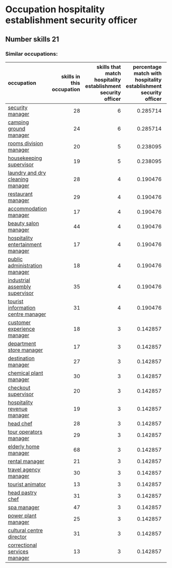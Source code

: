 # Occupation hospitality establishment security officer
## Number skills 21
### Similar occupations:
| occupation                                                                  |   skills in this occupation |   skills that match hospitality establishment security officer |   percentage match with hospitality establishment security officer |   skills not in hospitality establishment security officer |
|:----------------------------------------------------------------------------|----------------------------:|---------------------------------------------------------------:|-------------------------------------------------------------------:|-----------------------------------------------------------:|
| [security manager](security_manager.md)                                     |                          28 |                                                              6 |                                                           0.285714 |                                                         22 |
| [camping ground manager](camping_ground_manager.md)                         |                          24 |                                                              6 |                                                           0.285714 |                                                         18 |
| [rooms division manager](rooms_division_manager.md)                         |                          20 |                                                              5 |                                                           0.238095 |                                                         15 |
| [housekeeping supervisor](housekeeping_supervisor.md)                       |                          19 |                                                              5 |                                                           0.238095 |                                                         14 |
| [laundry and dry cleaning manager](laundry_and_dry_cleaning_manager.md)     |                          28 |                                                              4 |                                                           0.190476 |                                                         24 |
| [restaurant manager](restaurant_manager.md)                                 |                          29 |                                                              4 |                                                           0.190476 |                                                         25 |
| [accommodation manager](accommodation_manager.md)                           |                          17 |                                                              4 |                                                           0.190476 |                                                         13 |
| [beauty salon manager](beauty_salon_manager.md)                             |                          44 |                                                              4 |                                                           0.190476 |                                                         40 |
| [hospitality entertainment manager](hospitality_entertainment_manager.md)   |                          17 |                                                              4 |                                                           0.190476 |                                                         13 |
| [public administration manager](public_administration_manager.md)           |                          18 |                                                              4 |                                                           0.190476 |                                                         14 |
| [industrial assembly supervisor](industrial_assembly_supervisor.md)         |                          35 |                                                              4 |                                                           0.190476 |                                                         31 |
| [tourist information centre manager](tourist_information_centre_manager.md) |                          31 |                                                              4 |                                                           0.190476 |                                                         27 |
| [customer experience manager](customer_experience_manager.md)               |                          18 |                                                              3 |                                                           0.142857 |                                                         15 |
| [department store manager](department_store_manager.md)                     |                          17 |                                                              3 |                                                           0.142857 |                                                         14 |
| [destination manager](destination_manager.md)                               |                          27 |                                                              3 |                                                           0.142857 |                                                         24 |
| [chemical plant manager](chemical_plant_manager.md)                         |                          30 |                                                              3 |                                                           0.142857 |                                                         27 |
| [checkout supervisor](checkout_supervisor.md)                               |                          20 |                                                              3 |                                                           0.142857 |                                                         17 |
| [hospitality revenue manager](hospitality_revenue_manager.md)               |                          19 |                                                              3 |                                                           0.142857 |                                                         16 |
| [head chef](head_chef.md)                                                   |                          28 |                                                              3 |                                                           0.142857 |                                                         25 |
| [tour operators manager](tour_operators_manager.md)                         |                          29 |                                                              3 |                                                           0.142857 |                                                         26 |
| [elderly home manager](elderly_home_manager.md)                             |                          68 |                                                              3 |                                                           0.142857 |                                                         65 |
| [rental manager](rental_manager.md)                                         |                          21 |                                                              3 |                                                           0.142857 |                                                         18 |
| [travel agency manager](travel_agency_manager.md)                           |                          30 |                                                              3 |                                                           0.142857 |                                                         27 |
| [tourist animator](tourist_animator.md)                                     |                          13 |                                                              3 |                                                           0.142857 |                                                         10 |
| [head pastry chef](head_pastry_chef.md)                                     |                          31 |                                                              3 |                                                           0.142857 |                                                         28 |
| [spa manager](spa_manager.md)                                               |                          47 |                                                              3 |                                                           0.142857 |                                                         44 |
| [power plant manager](power_plant_manager.md)                               |                          25 |                                                              3 |                                                           0.142857 |                                                         22 |
| [cultural centre director](cultural_centre_director.md)                     |                          31 |                                                              3 |                                                           0.142857 |                                                         28 |
| [correctional services manager](correctional_services_manager.md)           |                          13 |                                                              3 |                                                           0.142857 |                                                         10 |

